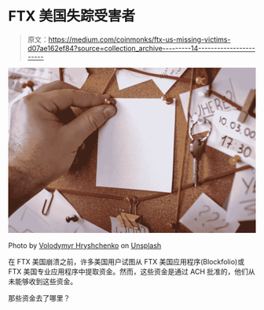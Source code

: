 # FTX 美国失踪受害者

> 原文：<https://medium.com/coinmonks/ftx-us-missing-victims-d07ae162ef84?source=collection_archive---------14----------------------->

![](img/a2516fecabcd150ab060dc8cda51e8f7.png)

Photo by [Volodymyr Hryshchenko](https://unsplash.com/@lunarts?utm_source=medium&utm_medium=referral) on [Unsplash](https://unsplash.com?utm_source=medium&utm_medium=referral)

在 FTX 美国崩溃之前，许多美国用户试图从 FTX 美国应用程序(Blockfolio)或 FTX 美国专业应用程序中提取资金。然而，这些资金是通过 ACH 批准的，他们从未能够收到这些资金。

那些资金去了哪里？